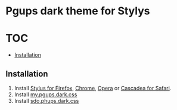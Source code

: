 # Pgups dark theme for Stylys

# TOC
  * [Installation](#installation)
  

## Installation

1. Install [Stylus for Firefox](https://addons.mozilla.org/en-US/firefox/addon/styl-us/), [Chrome](https://chrome.google.com/webstore/detail/stylus/clngdbkpkpeebahjckkjfobafhncgmne), [Opera](https://addons.opera.com/en-gb/extensions/details/stylus/) or [Cascadea for Safari](https://cascadea.app/).
2. Install [my.pgups.dark.css](https://github.com/CalebCintary/pgups-dark-theme-stylys/raw/main/my.pgups.user.css)
3. Install [sdo.phups.dark.css](https://github.com/CalebCintary/pgups-dark-theme-stylys/raw/main/sdo.pgups.ru.user.css)
